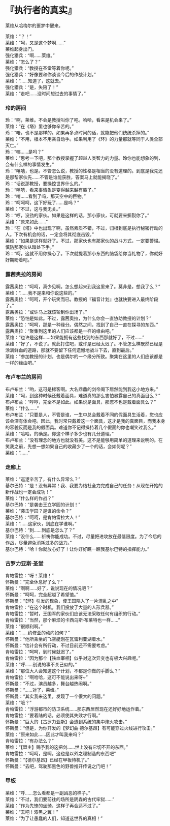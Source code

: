 # 『执行者的真实』

莱维从哈梅尔的噩梦中醒来。

莱维：“？！”  
莱维：“呵，又是这个梦啊……”  
莱维起身出门。  
强化猎兵：“啊……莱维。”  
莱维：“怎么了？”  
强化猎兵：“教授在圣堂等着你呢。”  
强化猎兵：“好像要和你谈谈今后的作战计划。”  
莱维：“……知道了，这就去。”  
强化猎兵：“是，失陪了！”  
莱维：“走吧……没时间想过去的事情了。”

### 玲的房间

玲：“啊，莱维。不会是教授叫你了吧。哈哈，看来是机会来了。”  
莱维：“在《塔》里也够你辛苦的。”  
玲：“唔，也不是那样的。如果再多点时间的话，就能把他们统统杀掉的。”  
莱维：“不用，根本不用亲自动手。如果利用了《环》的力量那就等同于人类全部灭亡。”  
玲：“咦……是吗？”  
莱维：“思考一下吧，那个教授掌握了超越人类智力的力量。玲你也能想象的到，会有什么样的事情发生。”  
玲：“嘻嘻，也是。不管怎么说，教授的性格是相当的没有道理的。到底是我先还是那帮家伙先……不管是谁能获胜，答案马上就能揭晓了。”  
玲：“话说那教授，要操控世界什么的。”  
玲：“嘻嘻，看来事情象是变得越来越有趣了。”  
玲：“唷……看到了吗，那天空中的巨物。”  
玲：“呵呵呵，这下好玩了……是吗？”  
莱维：“不过，这与我无关。”  
玲：“哼，没劲的家伙。如果是这样的话，那小家伙，可就要来撕裂你了。”  
莱维：“原来如此……”  
玲：“在《塔》中也出现了啊，虽然素质不错，不过，归根到底是执行秘密行动的人。下次有机会的话，一定会将其彻底击毁。”  
莱维：“如果是这样就好了。不过，那家伙也有那家伙的战斗方式，一定要警惕。慎防那家伙从暗处下手。”  
玲：“呵，这就不用你操心了。下次就提着那小东西的脑袋给你当礼物了，你就好好期盼着吧。”

### 露茜奥拉的房间

露茜奥拉：“呵呵，真少见啊。怎么想起来到我这里来了。莫非是，想我了么？”  
莱维：“……我不是来和你说这些的。”  
露茜奥拉：“呵呵，开个玩笑而已。教授的『福音计划』也就快要进入最终阶段了。”  
露茜奥拉：“或许马上就该轮到你出场了。”  
莱维：“恐怕是如此。不过，露茜奥拉，为什么你会一直协助教授的计划？”  
露茜奥拉：“呵呵，那是一种缘分。偶然之间，找到了自己一直在探寻的东西。”  
露茜奥拉：“聚集到这里的人们应该都是一样的缘由吧。”  
莱维：“也许是这样……如果能拥有这些找到的东西那就好了，不过……”  
莱维：“好了，不说了。就此打住吧，或许是已经太迟了。不管怎么样既然已经是涂满鲜血的道路，那就不要留下任何遗憾地战斗下去，直到最后。”  
莱维：“参加教授的计划，也是偶尔的一个缘分所致。聚集在这里的人们应该都是一样的缘由吧。”

### 布卢布兰的房间

布卢布兰：“哟，这可是稀客啊。大名鼎鼎的剑帝阁下居然能到我这小地方来。”  
莱维：“呵，到这种时候还戴着面具，难道真的那么害怕暴露自己的真面目么？”  
布卢布兰：“哼哼，完全不是如此。如果说是面具，那您不也是戴着面具么？”  
莱维：“什么……”  
布卢布兰：“只要是人，不管是谁，一生中总会戴着不同的假面具生活着，您也应该会深有体会吧。因此，我时常只戴着这一个面具，这才是我的真面目，而我本身的容貌反而是我的假面具。难道你不记得操持着几个假面的你也嘲笑过我么。”  
莱维：“哈哈，的确是。你这个样子多少也有几分道理。”  
布卢布兰：“没有理念的地方也就没有美。这不是能够用简单的道理来说明的。在笑我之前，先想一想如果自己的收藏少了一个的话，会如何呢？”  
莱维：“……”

### 走廊上

莱维：“巡逻辛苦了，有什么异常么？”  
基尔巴特：“是！没有异常！我、我要为结社全力完成自己的任务！从现在开始的新作战也一定会成功！”  
莱维：“什么样的作战？”  
基尔巴特：“是袭击王立学园的计划！”  
莱维：“袭击学园？是谁的命令？”  
基尔巴特：“呵呵，是肯帕雷拉大人！”  
莱维：“……这家伙，到底在学谁啊。”  
基尔巴特：“到……到底是怎么了？”  
莱维：“没什么……祈祷你能成功。不过，尽量把进攻放在最低限度。为了今后的作战，尽量避免消耗过多的战力。”  
基尔巴特：“哈！你就放心好了！让你好好瞧一瞧我基尔巴特的指挥能力。”

### 古罗力亚斯·圣堂

肯帕雷拉：“呀！莱维！”  
怀斯曼：“完全休息好了么？”  
莱维：“啊啊......好了，说说现在的情况吧？”  
怀斯曼：“呵呵，完全超越了希望值。”  
怀斯曼：“【环】引发的现象，使王国陷入了一片混乱之中”  
肯帕雷拉：“在这个时机，我们投放了大量的人形兵器。”  
肯帕雷拉：“暂时，王国军的家伙们应该无法采取任何有组织的行动。”  
肯帕雷拉：“当然，那个麻烦的卡西乌斯·布莱特也一样……”  
莱维：“很顺利啊。”  
莱维：“……约修亚的动向如何？”  
怀斯曼：“他所乘坐的飞空艇刚在瓦雷利亚湖着水。”  
怀斯曼：“估计会有所行动，不过目前还不需要考虑。”  
肯帕雷拉：“呵呵，到时候就迟了。”  
肯帕雷拉：“因为那个【铁血宰相】似乎对这次异变也有极大兴趣呢。”  
莱维：“呼......别说的事不关己似的。”  
莱维：“那位大人会知道这个计划，不都是你做的手脚么？”  
肯帕雷拉：“啊哈哈，这可不能说出来呀~”  
怀斯曼：“不过，演员越多，舞台越热闹啊。”  
怀斯曼：“……对了，莱维。”  
怀斯曼：“其实我来这里，发现了一个很大的问题。”  
莱维：“哦？”  
肯帕雷拉：“浮游都市的防卫系统……那东西居然现在还好好地运作着。”  
肯帕雷拉：“要着陆的话，必须使其失效才行啊。”  
怀斯曼：“巨大的【古罗力亚斯】会遭到系统的集中炮火攻击。”  
怀斯曼：“但是，为你开发的【梦幻曲·德尔基昂】有可能穿过火线进行攻击。”  
莱维：“原来如此……因此才叫我来吗？”  
肯帕雷拉：“有办法么？”  
莱维：“【盟主】赐予我的这把剑……世上没有它切不开的东西。”  
肯帕雷拉：“呵呵，是啊。这也是以外之理制造的东西吧”  
怀斯曼：“【德尔基昂】已经在甲板待机了。”  
怀斯曼：“去吧，驾驶那黑色的野兽推开传说之门吧！”

### 甲板

莱维：“呼……怎么看都是一副凶恶的样子。”  
莱维：“不过，我们要前往的场所是阴森的古代牢狱……”  
莱维：“作为先锋的坐骑，这样子再合适不过了。”  
莱维：“去吧！漆黑之翼！”  
莱维：“为了让愚蠢的人们，知道这世界的真相！”
